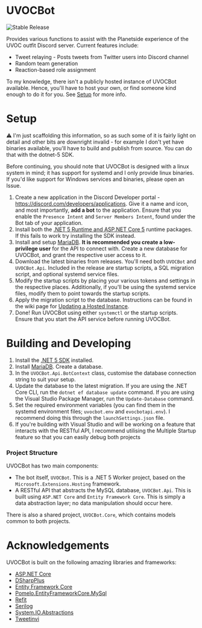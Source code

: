 # UVOCBot

![Stable Release](https://github.com/carlst99/UVOCBot/workflows/Stable%20Release/badge.svg)

Provides various functions to assist with the Planetside experience of the UVOC outfit Discord server. Current features include:

- Tweet relaying - Posts tweets from Twitter users into Discord channel
- Random team generation
- Reaction-based role assignment

To my knowledge, there isn't a publicly hosted instance of UVOCBot available. Hence, you'll have to host your own, or find someone kind enough to do it for you. See [Setup](#Setup) for more info.

# Setup

:warning: I'm just scaffolding this information, so as such some of it is fairly light on detail and other bits are downright invalid - for example I don't yet have binaries available, you'll have to build and publish from source. You can do that with the dotnet-5 SDK.

Before continuing, you should note that UVOCBot is designed with a linux system in mind; it has support for systemd and I only provide linux binaries. If you'd like support for Windows services and binaries, please open an Issue.

1. Create a new application in the Discord Developer portal - https://discord.com/developers/applications. Give it a name and icon, and most importantly, **add a bot** to the application. Ensure that you enable the `Presence Intent` and `Server Members Intent`, found under the Bot tab of your application.
2. Install both the [.NET 5 Runtime and ASP.NET Core 5](https://dotnet.microsoft.com/download/dotnet/5.0) runtime packages. If this fails to work try installing the SDK instead.
3. Install and setup [MariaDB](https://mariadb.org/). **It is recommended you create a low-privilege user** for the API to connect with. Create a new database for UVOCBot, and grant the respective user access to it.
3. Download the latest binaries from releases. You'll need both `UVOCBot` and `UVOCBot.Api`. Included in the release are startup scripts, a SQL migration script, and optional systemd service files.
4. Modify the startup scripts by placing your various tokens and settings in the respective places. Additionally, if you'll be using the systemd service files, modify them to point towards the startup scripts.
5. Apply the migration script to the database. Instructions can be found in the wiki page for [Updating a Hosted Instance](https://github.com/carlst99/UVOCBot/wiki/Updating-a-Hosted-Instance).
7. Done! Run UVOCBot using either `systemctl` or the startup scripts. Ensure that you start the API service before running UVOCBot.

# Building and Developing

1. Install the [.NET 5 SDK](https://dotnet.microsoft.com/download/dotnet/5.0) installed.
2. Install [MariaDB](https://mariadb.org/). Create a database.
3. In the `UVOCBot.Api.BotContext` class, customise the database connection string to suit your setup.
4. Update the database to the latest migration. If you are using the .NET Core CLI, run the `dotnet ef database update` command. If you are using the Visual Studio Package Manager, run the `Update-Database` command.
5. Set the required environment variables (you can find them in the systemd environment files; `uvocbot.env` and `evocbotapi.env`). I recommend doing this through the `launchSettings.json` file.
6. If you're building with Visual Studio and will be working on a feature that interacts with the RESTful API, I recommend utilising the Multiple Startup feature so that you can easily debug both projects

### Project Structure

UVOCBot has two main components:
- The bot itself, `UVOCBot`. This is a .NET 5 Worker project, based on the `Microsoft.Extensions.Hosting` framework.
- A RESTful API that abstracts the MySQL database, `UVOCBot.Api`. This is built using `ASP.NET Core` and `Entity Framework Core`. This is simply a data abstraction layer; no data manipulation should occur here.

There is also a shared project, `UVOCBot.Core`, which contains models common to both projects.

# Acknowledgements

UVOCBot is built on the following amazing libraries and frameworks:

- [ASP.NET Core](https://docs.microsoft.com/en-us/aspnet/core/)
- [DSharpPlus](https://github.com/DSharpPlus/DSharpPlus)
- [Entity Framework Core](https://docs.microsoft.com/en-us/ef/core/)
- [Pomelo.EntityFrameworkCore.MySql](https://github.com/PomeloFoundation/Pomelo.EntityFrameworkCore.MySql)
- [Refit](https://github.com/reactiveui/refit)
- [Serilog](https://github.com/serilog/serilog)
- [System.IO.Abstractions](https://github.com/System-IO-Abstractions/System.IO.Abstractions)
- [Tweetinvi](https://github.com/linvi/tweetinvi)
